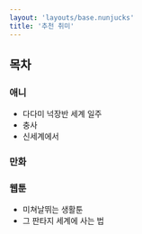 ```yaml
---
layout: 'layouts/base.nunjucks'
title: '추천 취미'
---
```


## 목차

### 애니

- 다다미 넉장반 세계 일주
- 충사
- 신세계에서

### 만화

 
### 웹툰 

- 미쳐날뛰는 생활툰
- 그 판타지 세계에 사는 법